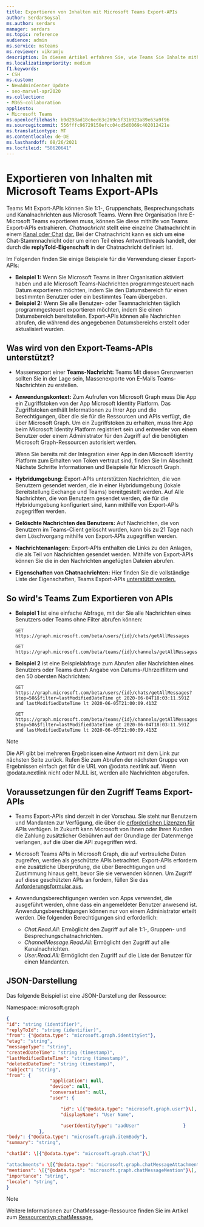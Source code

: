 ```yaml
---
title: Exportieren von Inhalten mit Microsoft Teams Export-APIs
author: SerdarSoysal
ms.author: serdars
manager: serdars
ms.topic: reference
audience: admin
ms.service: msteams
ms.reviewer: vikramju
description: In diesem Artikel erfahren Sie, wie Teams Sie Inhalte mithilfe der Microsoft Teams Exportieren-APIs exportieren.
ms.localizationpriority: medium
f1.keywords:
- CSH
ms.custom:
- NewAdminCenter_Update
- seo-marvel-apr2020
ms.collection:
- M365-collaboration
appliesto:
- Microsoft Teams
ms.openlocfilehash: b9d298ad18c6ed63c269c5f31b923a89e63a9f96
ms.sourcegitcommit: 556fffc96729150efcc04cd5d6069c402012421e
ms.translationtype: MT
ms.contentlocale: de-DE
ms.lasthandoff: 08/26/2021
ms.locfileid: "58620641"
---
```

# <a name="export-content-with-the-microsoft-teams-export-apis"></a>Exportieren von Inhalten mit Microsoft Teams Export-APIs

Teams Mit Export-APIs können Sie 1:1-, Gruppenchats, Besprechungschats und Kanalnachrichten aus Microsoft Teams. Wenn Ihre Organisation Ihre E-Microsoft Teams exportieren muss, können Sie diese mithilfe von Teams Export-APIs extrahieren. *Chatnachricht* stellt eine einzelne Chatnachricht in einem [Kanal oder Chat](/graph/api/resources/channel?view=graph-rest-beta) [dar.](/graph/api/resources/chat?view=graph-rest-beta) Bei der Chatnachricht kann es sich um eine Chat-Stammnachricht oder um einen Teil eines Antwortthreads handelt, der durch die **replyToId-Eigenschaft** in der Chatnachricht definiert ist.

Im Folgenden finden Sie einige Beispiele für die Verwendung dieser Export-APIs:

- **Beispiel 1:** Wenn Sie Microsoft Teams in Ihrer Organisation aktiviert haben und alle Microsoft Teams-Nachrichten programmgesteuert nach Datum exportieren möchten, indem Sie den Datumsbereich für einen bestimmten Benutzer oder ein bestimmtes Team übergeben.
- **Beispiel 2:** Wenn Sie alle Benutzer- oder Teamnachrichten täglich programmgesteuert exportieren möchten, indem Sie einen Datumsbereich bereitstellen. Export-APIs können alle Nachrichten abrufen, die während des angegebenen Datumsbereichs erstellt oder aktualisiert wurden.

## <a name="what-is-supported-by-the-teams-export-apis"></a>Was wird von den Export-Teams-APIs unterstützt?

- Massenexport einer **Teams-Nachricht:** Teams Mit diesen Grenzwerten sollten Sie in der Lage sein, Massenexporte von E-Mails Teams-Nachrichten zu erstellen.
- **Anwendungskontext:** Zum Aufrufen von Microsoft Graph muss Die App ein Zugriffstoken von der App Microsoft Identity Platform. Das Zugriffstoken enthält Informationen zu Ihrer App und die Berechtigungen, über die sie für die Ressourcen und APIs verfügt, die über Microsoft Graph. Um ein Zugriffstoken zu erhalten, muss Ihre App beim Microsoft Identity Platform registriert sein und entweder von einem Benutzer oder einem Administrator für den Zugriff auf die benötigten Microsoft Graph-Ressourcen autorisiert werden.

    Wenn Sie bereits mit der Integration einer App in den Microsoft Identity Platform [](/graph/auth/auth-concepts?view=graph-rest-1.0#next-steps) zum Erhalten von Token vertraut sind, finden Sie Im Abschnitt Nächste Schritte Informationen und Beispiele für Microsoft Graph.
- **Hybridumgebung:** Export-APIs unterstützen Nachrichten, die von Benutzern gesendet werden, die in einer Hybridumgebung (lokale Bereitstellung Exchange und Teams) bereitgestellt werden. Auf Alle Nachrichten, die von Benutzern gesendet werden, die für die Hybridumgebung konfiguriert sind, kann mithilfe von Export-APIs zugegriffen werden.
- **Gelöschte Nachrichten des Benutzers:** Auf Nachrichten, die von Benutzern im Teams-Client gelöscht wurden, kann bis zu 21 Tage nach dem Löschvorgang mithilfe von Export-APIs zugegriffen werden.
- **Nachrichtenanlagen:** Export-APIs enthalten die Links zu den Anlagen, die als Teil von Nachrichten gesendet werden. Mithilfe von Export-APIs können Sie die in den Nachrichten angefügten Dateien abrufen.
- **Eigenschaften von Chatnachrichten:** Hier finden Sie die vollständige Liste der Eigenschaften, Teams Export-APIs [unterstützt werden.](/graph/api/resources/chatmessage?view=graph-rest-beta#properties)

## <a name="how-to-access-teams-export-apis"></a>So wird's Teams Zum Exportieren von APIs

- **Beispiel 1** ist eine einfache Abfrage, mit der Sie alle Nachrichten eines Benutzers oder Teams ohne Filter abrufen können:

    ```HTTP
    GET https://graph.microsoft.com/beta/users/{id}/chats/getAllMessages
    ```
     ```HTTP
    GET https://graph.microsoft.com/beta/teams/{id}/channels/getAllMessages
    ```

- **Beispiel 2** ist eine Beispielabfrage zum Abrufen aller Nachrichten eines Benutzers oder Teams durch Angabe von Datums-/Uhrzeitfiltern und den 50 obersten Nachrichten:

    ```HTTP
    GET https://graph.microsoft.com/beta/users/{id}/chats/getAllMessages?$top=50&$filter=lastModifiedDateTime gt 2020-06-04T18:03:11.591Z and lastModifiedDateTime lt 2020-06-05T21:00:09.413Z
    ```
    ```HTTP
    GET https://graph.microsoft.com/beta/teams/{id}/channels/getAllMessages?$top=50&$filter=lastModifiedDateTime gt 2020-06-04T18:03:11.591Z and lastModifiedDateTime lt 2020-06-05T21:00:09.413Z
    ```
>[!NOTE]
>Die API gibt bei mehreren Ergebnissen eine Antwort mit dem Link zur nächsten Seite zurück. Rufen Sie zum Abrufen der nächsten Gruppe von Ergebnissen einfach get für die URL von @odata.nextlink auf. Wenn @odata.nextlink nicht oder NULL ist, werden alle Nachrichten abgerufen.

## <a name="prerequisites-to-access-teams-export-apis"></a>Voraussetzungen für den Zugriff Teams Export-APIs 

- Teams Export-APIs sind derzeit in der Vorschau. Sie steht nur Benutzern und Mandanten zur Verfügung, die über die [erforderlichen Lizenzen für](/graph/teams-licenses) APIs verfügen. In Zukunft kann Microsoft von Ihnen oder Ihren Kunden die Zahlung zusätzlicher Gebühren auf der Grundlage der Datenmenge verlangen, auf die über die API zugegriffen wird.
- Microsoft Teams APIs in Microsoft Graph, die auf vertrauliche Daten zugreifen, werden als geschützte APIs betrachtet. Export-APIs erfordern eine zusätzliche Überprüfung, die über Berechtigungen und Zustimmung hinaus geht, bevor Sie sie verwenden können. Um Zugriff auf diese geschützten APIs an fordern, füllen Sie das [Anforderungsformular aus.](https://aka.ms/teamsgraph/requestaccess)
- Anwendungsberechtigungen werden von Apps verwendet, die ausgeführt werden, ohne dass ein angemeldeter Benutzer anwesend ist. Anwendungsberechtigungen können nur von einem Administrator erteilt werden. Die folgenden Berechtigungen sind erforderlich:

    - *Chat.Read.All:* Ermöglicht den Zugriff auf alle 1:1-, Gruppen- und Besprechungschatnachrichten. 
    - *ChannelMessage.Read.All:* Ermöglicht den Zugriff auf alle Kanalnachrichten.  
    - *User.Read.All:* Ermöglicht den Zugriff auf die Liste der Benutzer für einen Mandanten.

## <a name="json-representation"></a>JSON-Darstellung

Das folgende Beispiel ist eine JSON-Darstellung der Ressource:

Namespace: microsoft.graph

```JSON
{
"id": "string (identifier)",
"replyToId": "string (identifier)",
"from": {"@odata.type": "microsoft.graph.identitySet"},
"etag": "string",
"messageType": "string",
"createdDateTime": "string (timestamp)",
"lastModifiedDateTime": "string (timestamp)",
"deletedDateTime": "string (timestamp)",
"subject": "string",
"from": {
                "application": null,
                "device": null,
                "conversation": null,
                "user": {

                    "id": \[{"@odata.type": "microsoft.graph.user"}\],
                    "displayName": "User Name",

                    "userIdentityType": "aadUser"                }
            },
"body": {"@odata.type": "microsoft.graph.itemBody"},
"summary": "string",

"chatId": \[{"@odata.type": "microsoft.graph.chat"}\]

"attachments": \[{"@odata.type": "microsoft.graph.chatMessageAttachment"}\],
"mentions": \[{"@odata.type": "microsoft.graph.chatMessageMention"}\],
"importance": "string",
"locale": "string",
}
```

>[!NOTE]
>Weitere Informationen zur ChatMessage-Ressource finden Sie im Artikel zum [Ressourcentyp chatMessage.](/graph/api/resources/chatmessage)